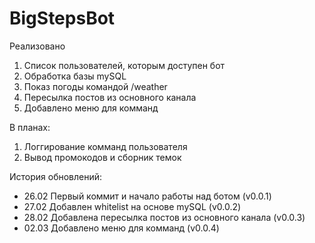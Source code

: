 # BigStepsBot

Реализовано
1. Список пользователей, которым доступен бот
2. Обработка базы mySQL
3. Показ погоды командой /weather
4. Пересылка постов из основного канала
5. Добавлено меню для комманд

В планах:
1. Логгирование комманд пользователя
2. Вывод промокодов и сборник темок

История обновлений:
- 26.02 Первый коммит и начало работы над ботом (v0.0.1)
- 27.02 Добавлен whitelist на основе mySQL (v0.0.2)
- 28.02 Добавлена пересылка постов из основного канала (v0.0.3)
- 02.03 Добавлено меню для комманд (v0.0.4)

